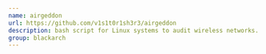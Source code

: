 ```yaml
---
name: airgeddon
url: https://github.com/v1s1t0r1sh3r3/airgeddon
description: bash script for Linux systems to audit wireless networks. URL : https://github.com/v1s1t0r1sh3r3/airgeddon Groups : blackarch blackarch-wireless blackarch-automation
group: blackarch
---
```

